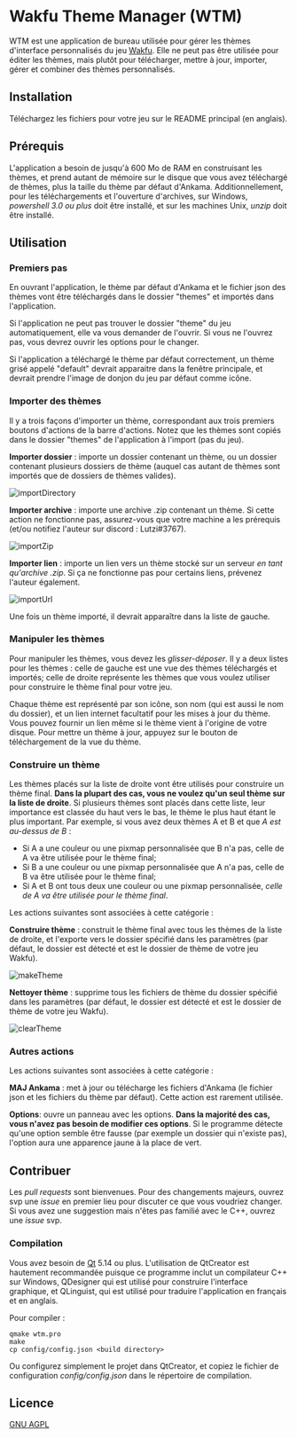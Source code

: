 # Wakfu Theme Manager (WTM)

WTM est une application de bureau utilisée pour gérer les thèmes d'interface personnalisés du jeu [Wakfu](https://www.wakfu.com). Elle ne peut pas être utilisée pour éditer les thèmes, mais plutôt pour télécharger, mettre à jour, importer, gérer et combiner des thèmes personnalisés.

## Installation

Téléchargez les fichiers pour votre jeu sur le README principal (en anglais).

## Prérequis

L'application a besoin de jusqu'à 600 Mo de RAM en construisant les thèmes, et prend autant de mémoire sur le disque que vous avez téléchargé de thèmes, plus la taille du thème par défaut d'Ankama.
Additionnellement, pour les téléchargements et l'ouverture d'archives, sur Windows, *powershell 3.0 ou plus* doit être installé, et sur les machines Unix, *unzip* doit être installé.


## Utilisation

### Premiers pas

En ouvrant l'application, le thème par défaut d'Ankama et le fichier json des thèmes vont être téléchargés dans le dossier "themes" et importés dans l'application.

Si l'application ne peut pas trouver le dossier "theme" du jeu automatiquement, elle va vous demander de l'ouvrir. Si vous ne l'ouvrez pas, vous devrez ouvrir les options pour le changer.

Si l'application a téléchargé le thème par défaut correctement, un thème grisé appelé "default" devrait apparaitre dans la fenêtre principale, et devrait prendre l'image de donjon du jeu par défaut comme icône.

### Importer des thèmes

Il y a trois façons d'importer un thème, correspondant aux trois premiers boutons d'actions de la barre d'actions. Notez que les thèmes sont copiés dans le dossier "themes" de l'application à l'import (pas du jeu).

**Importer dossier** : importe un dossier contenant un thème, ou un dossier contenant plusieurs dossiers de thème (auquel cas autant de thèmes sont importés que de dossiers de thèmes valides). 

![importDirectory](https://user-images.githubusercontent.com/15910330/149378815-b48b6736-5ab6-4a08-822d-c9425f2ef56d.gif)

**Importer archive** : importe une archive .zip contenant un thème. Si cette action ne fonctionne pas, assurez-vous que votre machine a les prérequis (et/ou notifiez l'auteur sur discord : Lutzi#3767).

![importZip](https://user-images.githubusercontent.com/15910330/149379104-259bc53a-7e5c-4bdd-9be8-59294d25736f.gif)

**Importer lien** : importe un lien vers un thème stocké sur un serveur *en tant qu'archive .zip*. Si ça ne fonctionne pas pour certains liens, prévenez l'auteur également.

![importUrl](https://user-images.githubusercontent.com/15910330/149379061-8731d136-7836-4e59-b3b2-84db62e82b97.gif)

Une fois un thème importé, il devrait apparaître dans la liste de gauche.

### Manipuler les thèmes

Pour manipuler les thèmes, vous devez les *glisser-déposer*. Il y a deux listes pour les thèmes : celle de gauche est une vue des thèmes téléchargés et importés; celle de droite représente les thèmes que vous voulez utiliser pour construire le thème final pour votre jeu.

Chaque thème est représenté par son icône, son nom (qui est aussi le nom du dossier), et un lien internet facultatif pour les mises à jour du thème. Vous pouvez fournir un lien même si le thème vient à l'origine de votre disque. Pour mettre un thème à jour, appuyez sur le bouton de téléchargement de la vue du thème.

### Construire un thème

Les thèmes placés sur la liste de droite vont être utilisés pour construire un thème final. **Dans la plupart des cas, vous ne voulez qu'un seul thème sur la liste de droite**. Si plusieurs thèmes sont placés dans cette liste, leur importance est classée du haut vers le bas, le thème le plus haut étant le plus important. Par exemple, si vous avez deux thèmes A et B et que *A est au-dessus de B* :
* Si A a une couleur ou une pixmap personnalisée que B n'a pas, celle de A va être utilisée pour le thème final;
* Si B a une couleur ou une pixmap personnalisée que A n'a pas, celle de B va être utilisée pour le thème final;
* Si A et B ont tous deux une couleur ou une pixmap personnalisée, *celle de A va être utilisée pour le thème final*.

Les actions suivantes sont associées à cette catégorie :

**Construire thème** : construit le thème final avec tous les thèmes de la liste de droite, et l'exporte vers le dossier spécifié dans les paramètres (par défaut, le dossier est détecté et est le dossier de thème de votre jeu Wakfu).

![makeTheme](https://user-images.githubusercontent.com/15910330/149379227-95d5b4bd-1962-425c-ba8d-babfc793f153.gif)

**Nettoyer thème** : supprime tous les fichiers de thème du dossier spécifié dans les paramètres (par défaut, le dossier est détecté et est le dossier de thème de votre jeu Wakfu).

![clearTheme](https://user-images.githubusercontent.com/15910330/149379263-4ecefbae-408f-47de-9230-2742b8f97695.gif)

### Autres actions

Les actions suivantes sont associées à cette catégorie :

**MAJ Ankama** : met à jour ou télécharge les fichiers d'Ankama (le fichier json et les fichiers du thème par défaut). Cette action est rarement utilisée.

**Options**: ouvre un panneau avec les options. **Dans la majorité des cas, vous n'avez pas besoin de modifier ces options**. Si le programme détecte qu'une option semble être fausse (par exemple un dossier qui n'existe pas), l'option aura une apparence jaune à la place de vert.

## Contribuer
Les *pull requests* sont bienvenues. Pour des changements majeurs, ouvrez svp une *issue* en premier lieu pour discuter ce que vous voudriez changer. Si vous avez une suggestion mais n'êtes pas familié avec le C++, ouvrez une *issue* svp.

### Compilation

Vous avez besoin de [Qt](https://www.qt.io/) 5.14 ou plus. L'utilisation de QtCreator est hautement recommandée puisque ce programme inclut un compilateur C++ sur Windows, QDesigner qui est utilisé pour construire l'interface graphique, et QLinguist, qui est utilisé pour traduire l'application en français et en anglais.

Pour compiler :

```console
qmake wtm.pro
make
cp config/config.json <build directory>
```

Ou configurez simplement le projet dans QtCreator, et copiez le fichier de configuration *config/config.json* dans le répertoire de compilation.

## Licence
[GNU AGPL](https://choosealicense.com/licenses/agpl-3.0/)

